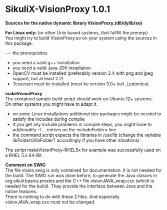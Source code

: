 SikuliX-VisionProxy 1.0.1
===================

**Sources for the native dynamic library VisionProxy.(dll/dylib/so)**

**For Linux only:** (or other Unix based systems, that fullfill the prereqs)<br />
You might try to build VisionProxy.so on your system using the sources in this package.

--- the prerequisites
- you need a valid g++ installation
- you need a valid Java JDK installation
- OpenCV must be installed (preferably version 2.4 with png and jpeg support, but at least 2.2)
- Tesseract must be installed (must be version 3.0+ incl. Leptonica)

**makeVisionProxy**<br />
The contained sample build script should work on Ubuntu 12+ systems.<br />
On other systems you might have to adapt it.
- on some Linux installations additional dev packages might be needed to satisfy the includes during compile
- if you get any include problems in compile steps, you might have to add/modify -I.... entries on the includeFolder= line
- the command script expects the libraries in /usr/lib (change the variable libFolderO/libFolderT accordingly if you have other situations)

The script makeVisionProxy-RHEL5x for example was successfully used on a RHEL 5.x 64-Bit.

**Comment on SWIG**<br />
The file vision.swig is only contained for documentation: it is not needed for the build.
The SWIG run was done before, to generate the Java classes in org.sikuli.basics.proxies and the C++ file visionJAVA_wrap.cxx (which is needed for the build). They provide the interface between Java and the native features.<br />
There is nothing to do with these 2 files. And especially visionJAVA_wrap.cxx must not be changed. 
